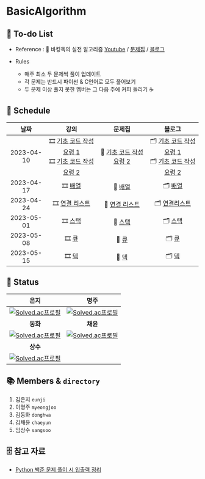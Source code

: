 # BasicAlgorithm

## :pencil: To-do List

- Reference : :book: 바킹독의 실전 알고리즘 [Youtube](https://www.youtube.com/watch?v=LcOIobH7ues&list=PLtqbFd2VIQv4O6D6l9HcD732hdrnYb6CY) / [문제집](https://github.com/encrypted-def/basic-algo-lecture/blob/master/workbook.md) / [블로그](https://blog.encrypted.gg/category/%EA%B0%95%EC%A2%8C/%EC%8B%A4%EC%A0%84%20%EC%95%8C%EA%B3%A0%EB%A6%AC%EC%A6%98)

- Rules 
    - 매주 최소 두 문제씩 풀이 업데이트
    - 각 문제는 반드시 파이썬 & C언어로 모두 풀어보기
    - 두 문제 이상 풀지 못한 멤버는 그 다음 주에 커피 돌리기 :coffee:

## :calendar: Schedule

|     날짜   |                             강의                             |                            문제집                            |                            블로그                            |   
| :--------: | :----------------------------------------------------------: | :----------------------------------------------------------: | :----------------------------------------------------------: | 
| 2023-04-10 | :film_strip: [기초 코드 작성 요령 1](https://youtu.be/9MMKsrvRiw4)<br>  :film_strip: [기초 코드 작성 요령 2](https://youtu.be/6lhVHP8bkPA) | :bookmark_tabs: [기초 코드 작성 요령 2](https://www.acmicpc.net/workbook/view/7306) | 🗂 [기초 코드 작성 요령 1](https://blog.encrypted.gg/922)<br> 🗂 [기초 코드 작성 요령 2](https://blog.encrypted.gg/923) |
| 2023-04-17 | :film_strip: [배열](https://www.youtube.com/watch?v=mBeyFsHqzHg&list=PLtqbFd2VIQv4O6D6l9HcD732hdrnYb6CY&index=4) | :bookmark_tabs: [배열](https://www.acmicpc.net/workbook/view/7307) | 🗂 [배열](https://blog.encrypted.gg/927) |
| 2023-04-24 |   :film_strip: [연결 리스트](https://youtu.be/C6MX5u7r72E)   | :bookmark_tabs: [연결 리스트](https://www.acmicpc.net/workbook/view/7308) |   🗂 [연결리스트](https://blog.encrypted.gg/932)  |
| 2023-05-01 | :film_strip: [스택](https://www.youtube.com/watch?v=0DsyCXIN7Wg) | :bookmark_tabs: [스택](https://www.acmicpc.net/workbook/view/7309) |  🗂 [스택](https://blog.encrypted.gg/933)    |
| 2023-05-08 | :film_strip: [큐](https://www.youtube.com/watch?v=D_fwSy5tRAY) | :bookmark_tabs: [큐](https://www.acmicpc.net/workbook/view/7310) | 🗂 [큐](https://blog.encrypted.gg/934)  |
| 2023-05-15 | :film_strip: [덱](https://www.youtube.com/watch?v=0mEzJ4S1d8o) | :bookmark_tabs: [덱](https://www.acmicpc.net/workbook/view/7311) |  🗂 [덱](https://blog.encrypted.gg/935) |


## :1st_place_medal: Status
|                             은지                             |                             명주                             |                             
| :----------------------------------------------------------: | :----------------------------------------------------------: | 
|[![Solved.ac프로필](http://mazassumnida.wtf/api/generate_badge?boj=kuman5262)](https://solved.ac/kuman5262) | [![Solved.ac프로필](http://mazassumnida.wtf/api/generate_badge?boj=ckgn316)](https://solved.ac/ckgn316) |
|                             **동화**                             |                             **채윤**                             |    
|[![Solved.ac프로필](http://mazassumnida.wtf/api/generate_badge?boj=fairytale)](https://solved.ac/fairytale) | [![Solved.ac프로필](http://mazassumnida.wtf/api/generate_badge?boj=dianecy1121)](https://solved.ac/dianecy1121) |
|                             **상수**                             |                                                          |    
|[![Solved.ac프로필](http://mazassumnida.wtf/api/generate_badge?boj=imsangsoo)](https://solved.ac/imsangsoo) |  |


## 📚 Members & `directory`
1. 김은지 `eunji`
2. 이명주 `myeongjoo`
3. 김동화 `donghwa`
4. 김채윤 `chaeyun`
5. 임상수 `sangsoo`


## 🗄 참고 자료
- [Python 백준 문제 풀이 시 입출력 정리](https://paris-in-the-rain.tistory.com/72)

